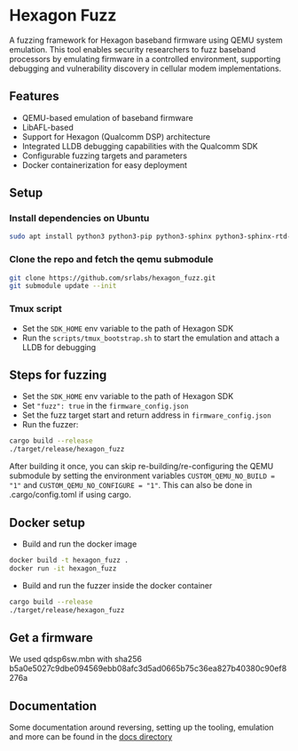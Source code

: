 # Hexagon Fuzz

A fuzzing framework for Hexagon baseband firmware using QEMU system emulation. This tool enables security researchers to fuzz baseband processors by emulating firmware in a controlled environment, supporting debugging and vulnerability discovery in cellular modem implementations.

## Features

- QEMU-based emulation of baseband firmware
- LibAFL-based
- Support for Hexagon (Qualcomm DSP) architecture
- Integrated LLDB debugging capabilities with the Qualcomm SDK
- Configurable fuzzing targets and parameters
- Docker containerization for easy deployment

## Setup

### Install dependencies on Ubuntu
```bash
sudo apt install python3 python3-pip python3-sphinx python3-sphinx-rtd-theme ninja-build libglib2.0-dev flex bison clang rustup tmux gdb gdbserver socat
```

### Clone the repo and fetch the qemu submodule
```bash
git clone https://github.com/srlabs/hexagon_fuzz.git
git submodule update --init
```

### Tmux script
- Set the `SDK_HOME` env variable to the path of Hexagon SDK
- Run the `scripts/tmux_bootstrap.sh` to start the emulation and attach a LLDB for debugging

## Steps for fuzzing
- Set the `SDK_HOME` env variable to the path of Hexagon SDK
- Set `"fuzz": true` in the `firmware_config.json`
- Set the fuzz target start and return address in `firmware_config.json`
- Run the fuzzer:
```bash
cargo build --release
./target/release/hexagon_fuzz
```

After building it once, you can skip re-building/re-configuring the QEMU submodule by setting the environment variables `CUSTOM_QEMU_NO_BUILD = "1"` and `CUSTOM_QEMU_NO_CONFIGURE = "1"`.
This can also be done in .cargo/config.toml if using cargo.

## Docker setup
- Build and run the docker image
```bash
docker build -t hexagon_fuzz .
docker run -it hexagon_fuzz
```
- Build and run the fuzzer inside the docker container
```bash
cargo build --release
./target/release/hexagon_fuzz
```

## Get a firmware
We used qdsp6sw.mbn with sha256 b5a0e5027c9dbe094569ebb08afc3d5ad0665b75c36ea827b40380c90ef8276a

## Documentation
Some documentation around reversing, setting up the tooling, emulation and more can be found in the [docs directory](./docs/index.md)
